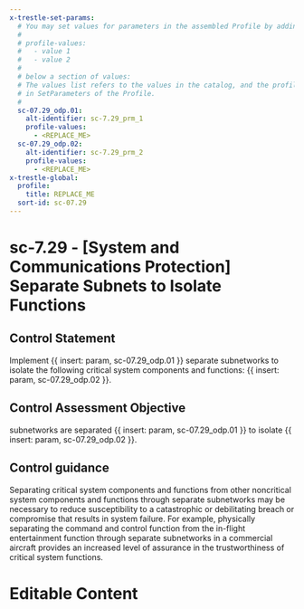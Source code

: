 ```yaml
---
x-trestle-set-params:
  # You may set values for parameters in the assembled Profile by adding
  #
  # profile-values:
  #   - value 1
  #   - value 2
  #
  # below a section of values:
  # The values list refers to the values in the catalog, and the profile-values represent values
  # in SetParameters of the Profile.
  #
  sc-07.29_odp.01:
    alt-identifier: sc-7.29_prm_1
    profile-values:
      - <REPLACE_ME>
  sc-07.29_odp.02:
    alt-identifier: sc-7.29_prm_2
    profile-values:
      - <REPLACE_ME>
x-trestle-global:
  profile:
    title: REPLACE_ME
  sort-id: sc-07.29
---
```


# sc-7.29 - \[System and Communications Protection\] Separate Subnets to Isolate Functions

## Control Statement

Implement {{ insert: param, sc-07.29_odp.01 }} separate subnetworks to isolate the following critical system components and functions: {{ insert: param, sc-07.29_odp.02 }}.

## Control Assessment Objective

subnetworks are separated {{ insert: param, sc-07.29_odp.01 }} to isolate {{ insert: param, sc-07.29_odp.02 }}.

## Control guidance

Separating critical system components and functions from other noncritical system components and functions through separate subnetworks may be necessary to reduce susceptibility to a catastrophic or debilitating breach or compromise that results in system failure. For example, physically separating the command and control function from the in-flight entertainment function through separate subnetworks in a commercial aircraft provides an increased level of assurance in the trustworthiness of critical system functions.

# Editable Content

<!-- Make additions and edits below -->
<!-- The above represents the contents of the control as received by the profile, prior to additions. -->
<!-- If the profile makes additions to the control, they will appear below. -->
<!-- The above markdown may not be edited but you may edit the content below, and/or introduce new additions to be made by the profile. -->
<!-- If there is a yaml header at the top, parameter values may be edited. Use --set-parameters to incorporate the changes during assembly. -->
<!-- The content here will then replace what is in the profile for this control, after running profile-assemble. -->
<!-- The current profile has no added parts for this control, but you may add new ones here. -->
<!-- Each addition must have a heading either of the form ## Control my_addition_name -->
<!-- or ## Part a. (where the a. refers to one of the control statement labels.) -->
<!-- "## Control" parts are new parts added after the statement part. -->
<!-- "## Part" parts are new parts added into the top-level statement part with that label. -->
<!-- Subparts may be added with nested hash levels of the form ### My Subpart Name -->
<!-- underneath the parent ## Control or ## Part being added -->
<!-- See https://ibm.github.io/compliance-trestle/tutorials/ssp_profile_catalog_authoring/ssp_profile_catalog_authoring for guidance. -->
